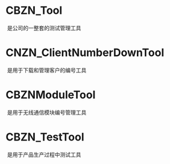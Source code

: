 # CBZN_Tool
  是公司的一整套的测试管理工具
 # CNZN_ClientNumberDownTool
  是用于下载和管理客户的编号工具
 # CBZNModuleTool
  是用于无线通信模块编号管理工具
 # CBZN_TestTool
  是用于产品生产过程中测试工具
